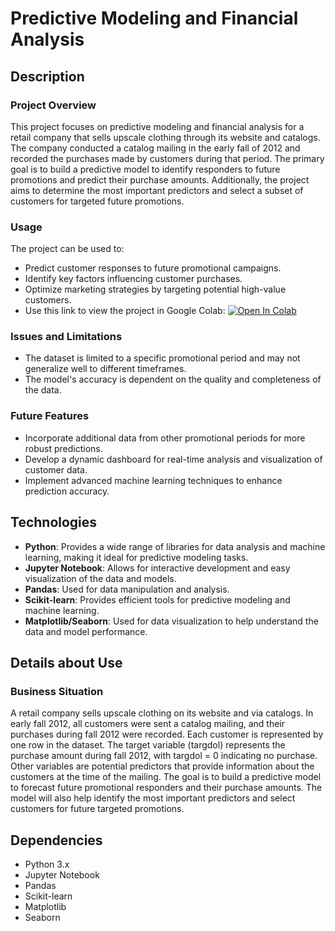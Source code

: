 # Predictive Modeling and Financial Analysis

## Description

### Project Overview
This project focuses on predictive modeling and financial analysis for a retail company that sells upscale clothing through its website and catalogs. The company conducted a catalog mailing in the early fall of 2012 and recorded the purchases made by customers during that period. The primary goal is to build a predictive model to identify responders to future promotions and predict their purchase amounts. Additionally, the project aims to determine the most important predictors and select a subset of customers for targeted future promotions.

### Usage
The project can be used to:
- Predict customer responses to future promotional campaigns.
- Identify key factors influencing customer purchases.
- Optimize marketing strategies by targeting potential high-value customers.
- Use this link to view the project in Google Colab: <a target="_blank" href="https://colab.research.google.com/github/veerabhmahadik/Python-and-R/tree/master/Predictive_Modeling_and_Financial_Analysis">
  <img src="https://colab.research.google.com/assets/colab-badge.svg" alt="Open In Colab"/>
</a>

### Issues and Limitations
- The dataset is limited to a specific promotional period and may not generalize well to different timeframes.
- The model's accuracy is dependent on the quality and completeness of the data.

### Future Features
- Incorporate additional data from other promotional periods for more robust predictions.
- Develop a dynamic dashboard for real-time analysis and visualization of customer data.
- Implement advanced machine learning techniques to enhance prediction accuracy.

## Technologies
- **Python**: Provides a wide range of libraries for data analysis and machine learning, making it ideal for predictive modeling tasks.
- **Jupyter Notebook**: Allows for interactive development and easy visualization of the data and models.
- **Pandas**: Used for data manipulation and analysis.
- **Scikit-learn**: Provides efficient tools for predictive modeling and machine learning.
- **Matplotlib/Seaborn**: Used for data visualization to help understand the data and model performance.

## Details about Use

### Business Situation
A retail company sells upscale clothing on its website and via catalogs. In early fall 2012, all customers were sent a catalog mailing, and their purchases during fall 2012 were recorded. Each customer is represented by one row in the dataset. The target variable (targdol) represents the purchase amount during fall 2012, with targdol = 0 indicating no purchase. Other variables are potential predictors that provide information about the customers at the time of the mailing. The goal is to build a predictive model to forecast future promotional responders and their purchase amounts. The model will also help identify the most important predictors and select customers for future targeted promotions.

## Dependencies
- Python 3.x
- Jupyter Notebook
- Pandas
- Scikit-learn
- Matplotlib
- Seaborn
